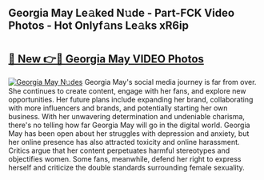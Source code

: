 ## Georgia May Le𝚊ked N𝚞de - Part-FCK Video Photos - Hot Onlyf𝚊ns Le𝚊ks xR6ip

# <h2><a href="http://ac210.deff.icu/?id=Georgia+May">🔗 New 👉🔴 Georgia May VIDEO Photos</a></h2>

[![Georgia May N𝚞des](https://i.imgur.com/rIISA9y.gif)](http://ac210.deff.icu/?id=Georgia+May)
Georgia May's social media journey is far from over. She continues to create content, engage with her fans, and explore new opportunities. Her future plans include expanding her brand, collaborating with more influencers and brands, and potentially starting her own business. With her unwavering determination and undeniable charisma, there's no telling how far Georgia May will go in the digital world. Georgia May has been open about her struggles with depression and anxiety, but her online presence has also attracted toxicity and online harassment. Critics argue that her content perpetuates harmful stereotypes and objectifies women. Some fans, meanwhile, defend her right to express herself and criticize the double standards surrounding female sexuality.
